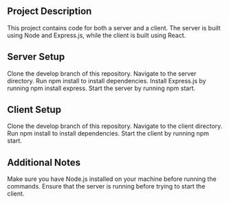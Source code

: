 Project Description
-------------------
This project contains code for both a server and a client. The server is built using Node and Express.js, while the client is built using React.

Server Setup
------------
Clone the develop branch of this repository.
Navigate to the server directory.
Run npm install to install dependencies.
Install Express.js by running npm install express.
Start the server by running npm start.

Client Setup
------------
Clone the develop branch of this repository.
Navigate to the client directory.
Run npm install to install dependencies.
Start the client by running npm start.

Additional Notes
-----------------
Make sure you have Node.js installed on your machine before running the commands.
Ensure that the server is running before trying to start the client.
